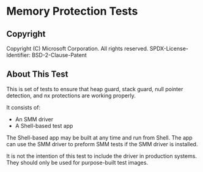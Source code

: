 # Memory Protection Tests

## Copyright

Copyright (C) Microsoft Corporation. All rights reserved.
SPDX-License-Identifier: BSD-2-Clause-Patent

## About This Test

This is set of tests to ensure that heap guard, stack guard, null pointer detection, and nx protections are working properly.

It consists of:

- An SMM driver
- A Shell-based test app

The Shell-based app may be built at any time and run from Shell. The app can use the SMM driver to preform SMM tests if the
SMM driver is installed.

It is not the intention of this test to include the driver in production systems. They should only be used for purpose-built
test images.
